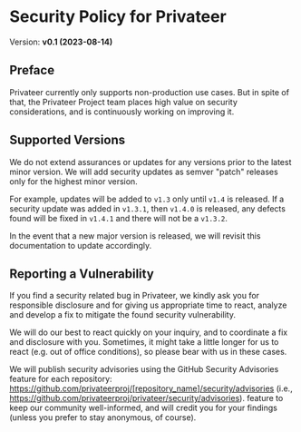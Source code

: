# Security Policy for Privateer

Version: **v0.1 (2023-08-14)**

## Preface

Privateer currently only supports non-production use cases. But in spite of that, the Privateer Project team places high value on security considerations, and is continuously working on improving it.

## Supported Versions

We do not extend assurances or updates for any versions prior to the latest minor version. We will add security updates as semver "patch" releases only for the highest minor version. 

For example, updates will be added to `v1.3` only until `v1.4` is released. If a security update was added in `v1.3.1`, then `v1.4.0` is released, any defects found will be fixed in `v1.4.1` and there will not be a `v1.3.2`.

In the event that a new major version is released, we will revisit this documentation to update accordingly.

## Reporting a Vulnerability

If you find a security related bug in Privateer, we kindly ask you for 
responsible disclosure and for giving us appropriate time to react, analyze and 
develop a fix to mitigate the found security vulnerability.

We will do our best to react quickly on your inquiry, and to coordinate a fix
and disclosure with you. Sometimes, it might take a little longer for us to
react (e.g. out of office conditions), so please bear with us in these cases.

We will publish security advisories using the
GitHub Security Advisories feature for each repository: <https://github.com/privateerproj/[repository_name]/security/advisories> (i.e., <https://github.com/privateerproj/privateer/security/advisories>).
feature to keep our community well-informed, and will credit you for your
findings (unless you prefer to stay anonymous, of course).
